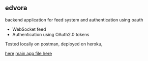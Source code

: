 ## edvora
backend application for feed system and authentication using oauth
 - WebSocket feed 
 - Authentication using OAuth2.0 tokens


Tested locally on postman, deployed on heroku,

[here](https://edvo.herokuapp.com)
[main app file here](/master/main.py)